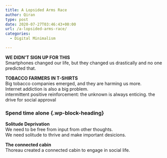 ```yaml
---
title: A Lopsided Arms Race
author: Qiran
type: post
date: 2020-07-27T03:46:43+00:00
url: /a-lopsided-arms-race/
categories:
  - Digital Minimalism

---
```

**WE DIDN’T SIGN UP FOR THIS**  
Smartphones changed our life, but they changed us drastically and no one predicted that.

**TOBACCO FARMERS IN T-SHIRTS**  
Big tobacco companies emerged, and they are harming us more.  
Internet addiction is also a big problem.  
intermittent positive reinforcement: the unknown is always enticing. the drive for social approval

### Spend time alone {.wp-block-heading}

**Solitude Deprivation**  
We need to be free from input from other thoughts.  
We need solitude to thrive and make important desicions.

**The connected cabin**  
Thoreau created a connected cabin to engage in social life.